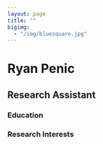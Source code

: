 ```yaml
---
layout: page
title: ""
bigimg: 
  - "/img/bluesquare.jpg"
---
```


# Ryan Penic
## Research Assistant

### Education


### Research Interests
